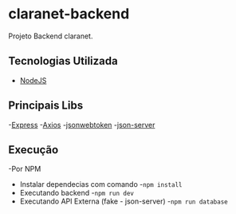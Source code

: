 # claranet-backend

Projeto Backend claranet.

## Tecnologias Utilizada

- [NodeJS](https://nodejs.org/en)

## Principais Libs

-[Express](https://expressjs.com/pt-br/)
-[Axios](https://axios-http.com/)
-[jsonwebtoken](https://github.com/auth0/node-jsonwebtoken)
-[json-server](https://github.com/typicode/json-server)

## Execução 
 -Por NPM
  - Instalar dependecias com comando
    -```npm install```
  - Executando backend 
    -```npm run dev```
  - Executando API Externa (fake - json-server)
    -```npm run database```

